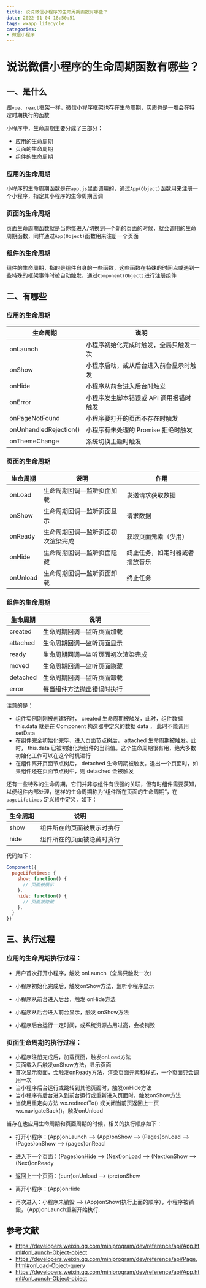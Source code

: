 ```yaml
---
title: 说说微信小程序的生命周期函数有哪些？
date: 2022-01-04 18:50:51
tags: wxapp_lifecycle
categories: 
- 微信小程序
---
```


# 说说微信小程序的生命周期函数有哪些？




## 一、是什么

跟`vue`、`react`框架一样，微信小程序框架也存在生命周期，实质也是一堆会在特定时期执行的函数

小程序中，生命周期主要分成了三部分：

- 应用的生命周期
- 页面的生命周期
- 组件的生命周期

### 应用的生命周期

小程序的生命周期函数是在`app.js`里面调用的，通过`App(Object)`函数用来注册一个小程序，指定其小程序的生命周期回调



### 页面的生命周期

页面生命周期函数就是当你每进入/切换到一个新的页面的时候，就会调用的生命周期函数，同样通过`App(Object)`函数用来注册一个页面



### 组件的生命周期

组件的生命周期，指的是组件自身的一些函数，这些函数在特殊的时间点或遇到一些特殊的框架事件时被自动触发，通过`Component(Object)`进行注册组件





## 二、有哪些

### 应用的生命周期

| 生命周期               | 说明                                    |
| ---------------------- | --------------------------------------- |
| onLaunch               | 小程序初始化完成时触发，全局只触发一次  |
| onShow                 | 小程序启动，或从后台进入前台显示时触发  |
| onHide                 | 小程序从前台进入后台时触发              |
| onError                | 小程序发生脚本错误或 API 调用报错时触发 |
| onPageNotFound         | 小程序要打开的页面不存在时触发          |
| onUnhandledRejection() | 小程序有未处理的 Promise 拒绝时触发     |
| onThemeChange          | 系统切换主题时触发                      |







### 页面的生命周期

| 生命周期 | 说明                              | 作用                           |
| -------- | --------------------------------- | ------------------------------ |
| onLoad   | 生命周期回调—监听页面加载         | 发送请求获取数据               |
| onShow   | 生命周期回调—监听页面显示         | 请求数据                       |
| onReady  | 生命周期回调—监听页面初次渲染完成 | 获取页面元素（少用）           |
| onHide   | 生命周期回调—监听页面隐藏         | 终止任务，如定时器或者播放音乐 |
| onUnload | 生命周期回调—监听页面卸载         | 终止任务                       |





### 组件的生命周期

| 生命周期 | 说明                              |
| -------- | --------------------------------- |
| created  | 生命周期回调—监听页面加载         |
| attached | 生命周期回调—监听页面显示         |
| ready    | 生命周期回调—监听页面初次渲染完成 |
| moved    | 生命周期回调—监听页面隐藏         |
| detached | 生命周期回调—监听页面卸载         |
| error    | 每当组件方法抛出错误时执行        |

注意的是：

- 组件实例刚刚被创建好时， created 生命周期被触发，此时，组件数据 this.data 就是在 Component  构造器中定义的数据 data ， 此时不能调用 setData
- 在组件完全初始化完毕、进入页面节点树后， attached 生命周期被触发。此时， this.data 已被初始化为组件的当前值。这个生命周期很有用，绝大多数初始化工作可以在这个时机进行
- 在组件离开页面节点树后， detached 生命周期被触发。退出一个页面时，如果组件还在页面节点树中，则  detached 会被触发

还有一些特殊的生命周期，它们并非与组件有很强的关联，但有时组件需要获知，以便组件内部处理，这样的生命周期称为“组件所在页面的生命周期”，在 `pageLifetimes` 定义段中定义，如下：

| 生命周期 | 说明                       |
| -------- | -------------------------- |
| show     | 组件所在的页面被展示时执行 |
| hide     | 组件所在的页面被隐藏时执行 |

代码如下：

```js
Component({
  pageLifetimes: {
    show: function() {
      // 页面被展示
    },
    hide: function() {
      // 页面被隐藏
    },
  }
})
```






## 三、执行过程

### 应⽤的⽣命周期执行过程：

-  ⽤户⾸次打开⼩程序，触发 onLaunch（全局只触发⼀次）

-  ⼩程序初始化完成后，触发onShow⽅法，监听⼩程序显示

-  ⼩程序从前台进⼊后台，触发 onHide⽅法

-  ⼩程序从后台进⼊前台显示，触发 onShow⽅法

-  ⼩程序后台运⾏⼀定时间，或系统资源占⽤过⾼，会被销毁



### ⻚⾯⽣命周期的执行过程：

- ⼩程序注册完成后，加载⻚⾯，触发onLoad⽅法
- ⻚⾯载⼊后触发onShow⽅法，显示⻚⾯
- ⾸次显示⻚⾯，会触发onReady⽅法，渲染⻚⾯元素和样式，⼀个⻚⾯只会调⽤⼀次
- 当⼩程序后台运⾏或跳转到其他⻚⾯时，触发onHide⽅法
- 当⼩程序有后台进⼊到前台运⾏或重新进⼊⻚⾯时，触发onShow⽅法
- 当使⽤重定向⽅法 wx.redirectTo() 或关闭当前⻚返回上⼀⻚wx.navigateBack()，触发onUnload



当存在也应用生命周期和页面周期的时候，相关的执行顺序如下：

- 打开小程序：(App)onLaunch --> (App)onShow --> (Pages)onLoad --> (Pages)onShow --> (pages)onRead

- 进入下一个页面：(Pages)onHide --> (Next)onLoad --> (Next)onShow --> (Next)onReady

- 返回上一个页面：(curr)onUnload --> (pre)onShow

- 离开小程序：(App)onHide

- 再次进入：小程序未销毁 --> (App)onShow(执行上面的顺序），小程序被销毁，（App)onLaunch重新开始执行.



## 参考文献

- https://developers.weixin.qq.com/miniprogram/dev/reference/api/App.html#onLaunch-Object-object
- https://developers.weixin.qq.com/miniprogram/dev/reference/api/Page.html#onLoad-Object-query
- https://developers.weixin.qq.com/miniprogram/dev/reference/api/App.html#onLaunch-Object-object
